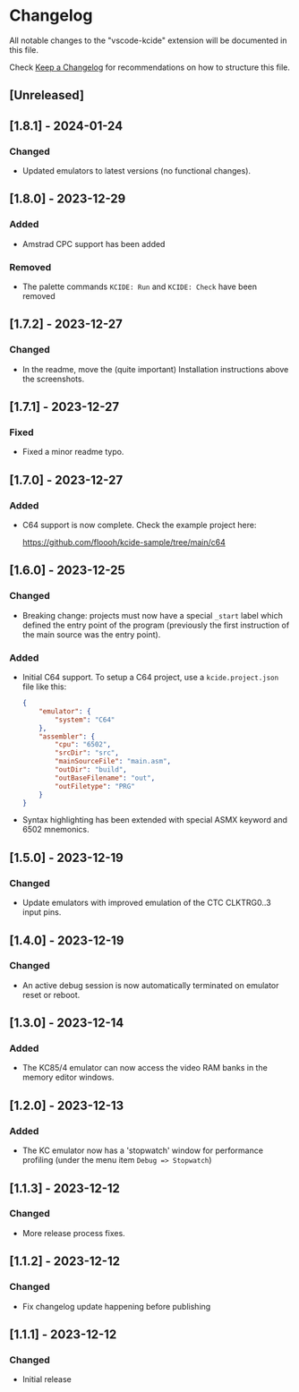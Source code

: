 # Changelog
All notable changes to the "vscode-kcide" extension will be documented in this file.

Check [Keep a Changelog](http://keepachangelog.com/) for recommendations on how to structure this file.

## [Unreleased]

## [1.8.1] - 2024-01-24

### Changed

- Updated emulators to latest versions (no functional changes).

## [1.8.0] - 2023-12-29

### Added

- Amstrad CPC support has been added

### Removed

- The palette commands `KCIDE: Run` and `KCIDE: Check` have been removed

## [1.7.2] - 2023-12-27

### Changed

- In the readme, move the (quite important) Installation instructions above the screenshots.

## [1.7.1] - 2023-12-27

### Fixed

- Fixed a minor readme typo.

## [1.7.0] - 2023-12-27

### Added

- C64 support is now complete. Check the example project here:

  https://github.com/floooh/kcide-sample/tree/main/c64

## [1.6.0] - 2023-12-25

### Changed

- Breaking change: projects must now have a special `_start` label which defined the entry point of the program
  (previously the first instruction of the main source was the entry point).

### Added

- Initial C64 support. To setup a C64 project, use a `kcide.project.json` file like this:

    ```json
    {
        "emulator": {
            "system": "C64"
        },
        "assembler": {
            "cpu": "6502",
            "srcDir": "src",
            "mainSourceFile": "main.asm",
            "outDir": "build",
            "outBaseFilename": "out",
            "outFiletype": "PRG"
        }
    }
    ```

- Syntax highlighting has been extended with special ASMX keyword and 6502 mnemonics.

## [1.5.0] - 2023-12-19

### Changed

- Update emulators with improved emulation of the CTC CLKTRG0..3 input pins.

## [1.4.0] - 2023-12-19

### Changed

- An active debug session is now automatically terminated on emulator reset or reboot.

## [1.3.0] - 2023-12-14

### Added

- The KC85/4 emulator can now access the video RAM banks in the memory editor windows.

## [1.2.0] - 2023-12-13

### Added

- The KC emulator now has a 'stopwatch' window for performance profiling (under the menu item `Debug => Stopwatch`)

## [1.1.3] - 2023-12-12

### Changed
- More release process fixes.

## [1.1.2] - 2023-12-12

### Changed
- Fix changelog update happening before publishing

## [1.1.1] - 2023-12-12

### Changed
- Initial release
